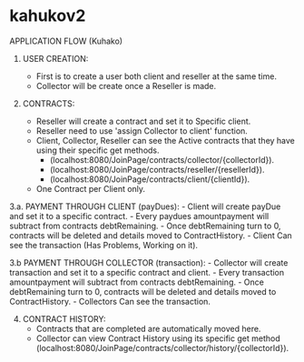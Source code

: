 # kahukov2

APPLICATION FLOW (Kuhako)

1. USER CREATION:
      - First is to create a user both client and reseller at the same time.
      - Collector will be create once a Reseller is made. 

2. CONTRACTS:
      - Reseller will create a contract and set it to Specific client.
      - Reseller need to use 'assign Collector to client' function.
      - Client, Collector, Reseller can see the Active contracts that they have using their specific get methods.
         + (localhost:8080/JoinPage/contracts/collector/{collectorId}).
         + (localhost:8080/JoinPage/contracts/reseller/{resellerId}).
         + (localhost:8080/JoinPage/contracts/client/{clientId}).
      - One Contract per Client only.
      
3.a. PAYMENT THROUGH CLIENT (payDues):
        - Client will create payDue and set it to a specific contract.
        - Every paydues amountpayment will subtract from contracts debtRemaining.
        - Once debtRemaining turn to 0, contracts will be deleted and details moved to ContractHistory.
        - Client Can see the transaction (Has Problems, Working on it).

3.b PAYMENT THROUGH COLLECTOR (transaction):
        - Collector will create transaction and set it to a specific contract and client.
        - Every transaction amountpayment will subtract from contracts debtRemaining.
        - Once debtRemaining turn to 0, contracts will be deleted and details moved to ContractHistory.
        - Collectors Can see the transaction.
      
4. CONTRACT HISTORY:
      - Contracts that are completed are automatically moved here.
      - Collector can view Contract History using its specific get method (localhost:8080/JoinPage/contracts/collector/history/{collectorId}).
      
